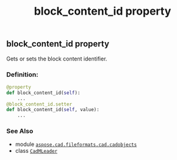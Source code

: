 ﻿---
title: block_content_id property
second_title: Aspose.CAD for Python via .NET API References
description: 
type: docs
weight: 160
url: /python-net/aspose.cad.fileformats.cad.cadobjects/cadmleader/block_content_id/
is_root: false
---

## block_content_id property


Gets or sets the block content identifier.
### Definition:
```python
@property
def block_content_id(self):
    ...
@block_content_id.setter
def block_content_id(self, value):
    ...
```

### See Also
* module [`aspose.cad.fileformats.cad.cadobjects`](../../)
* class [`CadMLeader`](/cad/python-net/aspose.cad.fileformats.cad.cadobjects/cadmleader)
